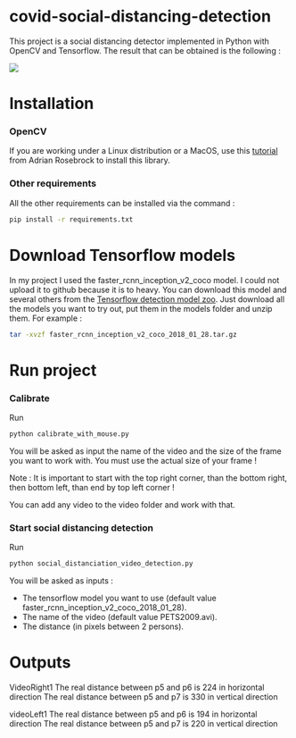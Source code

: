 # covid-social-distancing-detection

This project is a social distancing detector implemented in Python with OpenCV and Tensorflow.
The result that can be obtained is the following :

![](/img/result.gif)

# Installation

### OpenCV
If you are working under a Linux distribution or a MacOS, use this [tutorial](https://www.pyimagesearch.com/2018/09/19/pip-install-opencv/) from Adrian Rosebrock to install this library.

### Other requirements
All the other requirements can be installed via the command : 
```bash
pip install -r requirements.txt
```

# Download Tensorflow models

In my project I used the faster_rcnn_inception_v2_coco model. I could not upload it to github because it is to heavy. You can download this model and several others from the [Tensorflow detection model zoo](https://github.com/tensorflow/models/blob/master/research/object_detection/g3doc/detection_model_zoo.md). 
Just download all the models you want to try out, put them in the models folder and unzip them. For example :
```bash
tar -xvzf faster_rcnn_inception_v2_coco_2018_01_28.tar.gz
```

# Run project

### Calibrate
Run 
```bash
python calibrate_with_mouse.py
```
You will be asked as input the name of the video and the size of the frame you want to work with. You must use the actual size of your frame !

Note : It is important to start with the top right corner, than the bottom right, then bottom left, than end by top left corner !

You can add any video to the video folder and work with that.

### Start social distancing detection
Run 
```bash
python social_distanciation_video_detection.py
```
You will be asked as inputs :
- The tensorflow model you want to use (default value faster_rcnn_inception_v2_coco_2018_01_28).
- The name of the video (default value PETS2009.avi).
- The distance (in pixels between 2 persons).

# Outputs

VideoRight1
The real distance between p5 and p6 is 224 in horizontal direction
The real distance between p5 and p7 is 330 in vertical direction

videoLeft1
The real distance between p5 and p6 is 194 in horizontal direction
The real distance between p5 and p7 is 220 in vertical direction
